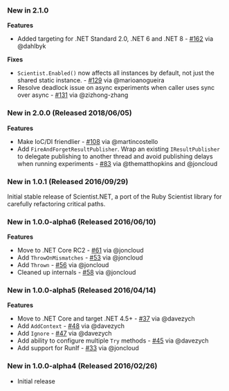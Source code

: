 ### New in 2.1.0

**Features**

- Added targeting for .NET Standard 2.0, .NET 6 and .NET 8 - [#162](https://github.com/scientistproject/Scientist.net/pull/162) via @dahlbyk

**Fixes**

-  `Scientist.Enabled()` now affects all instances by default, not just the shared static instance. - [#129](https://github.com/scientistproject/Scientist.net/pull/129) via @marioanogueira
-  Resolve deadlock issue on async experiments when caller uses sync over async - [#131](https://github.com/scientistproject/Scientist.net/pull/131) via @zizhong-zhang

### New in 2.0.0 (Released 2018/06/05)

**Features**

 - Make IoC/DI friendlier - [#108](https://github.com/scientistproject/Scientist.net/pull/108) via @martincostello
 - Add `FireAndForgetResultPublisher`. Wrap an existing `IResultPublisher` to delegate publishing to another thread and avoid publishing delays when running experiments - [#83](https://github.com/scientistproject/Scientist.net/pull/83) via @thematthopkins and @joncloud

### New in 1.0.1 (Released 2016/09/29)

Initial stable release of Scientist.NET, a port of the Ruby Scientist library for carefully refactoring critical paths.

### New in 1.0.0-alpha6 (Released 2016/06/10)

**Features**

 - Move to .NET Core RC2 - [#61](https://github.com/scientistproject/Scientist.net/pull/61) via @joncloud
 - Add `ThrowOnMismatches` - [#53](https://github.com/scientistproject/Scientist.net/pull/53) via @joncloud
 - Add `Thrown` - [#56](https://github.com/scientistproject/Scientist.net/pull/56) via @joncloud
 - Cleaned up internals - [#58](https://github.com/scientistproject/Scientist.net/pull/58) via @joncloud

### New in 1.0.0-alpha5 (Released 2016/04/14)

**Features**

 - Move to .NET Core and target .NET 4.5+ - [#37](https://github.com/scientistproject/Scientist.net/pull/37) via @davezych
 - Add `AddContext` - [#48](https://github.com/scientistproject/Scientist.net/pull/48) via @davezych
 - Add `Ignore` - [#47](https://github.com/scientistproject/Scientist.net/pull/47) via @davezych
 - Add ability to configure multiple `Try` methods - [#45](https://github.com/scientistproject/Scientist.net/pull/45) via @davezych
 - Add support for RunIf - [#33](https://github.com/scientistproject/Scientist.net/pull/33) via @joncloud

### New in 1.0.0-alpha4 (Released 2016/02/26)
* Initial release
